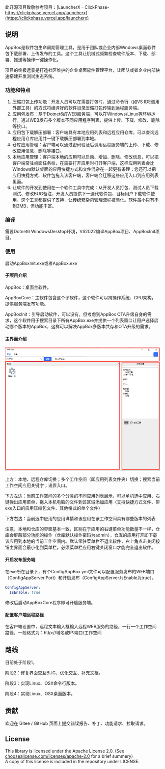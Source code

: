 

此开源项目致敬参考项目：[LauncherX - ClickPhase-https://clickphase.vercel.app/launcherx](https://clickphase.vercel.app/launcherx)

## 说明

AppBox是软件包生命周期管理工具，是用于团队或企业内部Windows桌面软件包下载部署、上传发布的工具。这个工具让机械式频繁检查软件版本、下载、部署、推送等操作一键操作化。

项目的终极远景是打造社区维护的企业桌面软件管理平台，让团队或者企业内部快速搭建开发测试生态系统。

### 功能和特点

1. 压缩打包上传功能：开发人员可以在需要打包时，通过命令行（如VS IDE调用外部工具）的方式将编译好的软件目录压缩打包传输到远程服务端。
2. 应用包发布：基于Dotnet6的WEB服务端，可以在Windows/Linux等环境运行，通过WEB发布多个版本不同应用程序列表，提供上传、下载、修改、删除等接口。
3. 应用包下载解压部署：客户端具有本地应用列表和远程应用仓库，可以查询远程应用仓库应用并一键下载解压部署到本地。
4. 仓库应用管理：客户端可以通过密码验证后调用远程服务端的上传、下载、修改应用信息、删除等接口。
5. 本地应用管理：客户端本地的应用可以启动、增加、删除、修改信息，可以把客户端常驻桌面任务栏，在需要打开应用时打开客户端，这样应用列表会比Windows默认桌面的应用快捷方式和文件混杂在一起更有条理；您还可以把应用快捷方式、软件包拖入该客户端，客户端会迁移这些应用入口到应用列表里面。
6. 让软件的开发到使用在一个软件工具中完成：从开发人员打包、测试人员下载测试、修改BUG备注、开发人员提供下一迭代软件包、目标用户下载软件使用，这个工具都提供了支持，让传统繁杂包管理流程被简化。软件虽小只有不到3MB，但功能丰富。

### 编译

需要Dotnet6 WindowsDesktop环境，VS2022编译AppBox项目、AppBoxInit项目。

### 使用

启动AppBoxInit.exe或者AppBox.exe

#### 子项目介绍

AppBox：桌面主软件。

AppBoxCore：主软件包含这个子软件，这个软件可以跨操作系统、CPU架构，提供服务端发布功能。

AppBoxInit：引导启动软件，可以没有，但考虑到AppBox OTA升级自身的需求，这个软件用于搜索目录下所有AppBox.exe并提供一个列表窗口让用户选择启动哪个版本的AppBox，这样可以解决AppBox多版本共存和OTA升级的需求。

#### 主界面介绍

![main](doc/image/main.png)

上方：本地、远程仓库切换；多个工作空间（即应用列表文件夹）切换；搜索当前工作空间应用关键字；设置入口。

下方左边：当前工作空间的多个分类的不同应用列表展示，可以单机选中应用、右键弹出应用菜单，拖入本机电脑的文件到该区域添加应用（支持快捷方式文件、带exe入口的应用压缩包文件、其他格式的单个文件）

下方右边：当前选中应用的应用详情和该应用在该工作空间具有哪些版本的列表

注意，本地和仓库的界面基本一致，区别在于应用的右键菜单功能数量不一样，仓库会屏蔽部分功能的操作（仓库默认操作密码为admin），仓库的应用打开即下载该应用到本地的当前工作空间内。默认常驻菜单栏不退出软件，右上角点击关闭按钮主界面会最小化到菜单栏，必须菜单栏应用右键关闭窗口才能完全退出软件。

#### 开启发布服务端

在exe所在目录下，有个ConfigAppBox.yml文件可以配置服务发布的WEB端口（ConfigAppServer.Port）和开启发布（ConfigAppServer.IsEnable为true）。
```yaml
ConfigAppServer:
  IsEnable: true
```
修改后启动AppBoxCore程序即可开启服务端。

#### 配置客户端远程路径

在客户端设置中，远程文本输入框输入远程WEB服务的路径，一行一个工作空间路径，一般格式为：http://域名或IP:端口/工作空间

## 路线
目前处于阶段1。

阶段2：修复界面交互BUG、优化交互、补充文档。

阶段3：实现Linux、OSX命令行版本。

阶段4：实现Linux、OSX桌面版本。

## 贡献
欢迎在 Gitee / GitHub 页面上提交错误报告、补丁、功能请求、拉取请求。

## License

This library is licensed under the Apache License 2.0. (See [choosealicense.com/licenses/apache-2.0](https://choosealicense.com/licenses/apache-2.0) for a brief summery)  
A copy of this license is included in the repository under LICENSE.